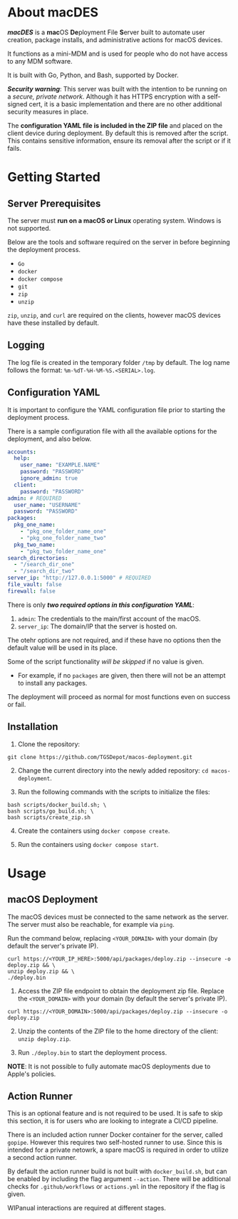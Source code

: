 # About macDES

***macDES*** is a **mac**OS **De**ployment File **S**erver built to automate user creation, package installs, and administrative actions for macOS devices.

It functions as a mini-MDM and is used for people who do not have access to any MDM software.

It is built with Go, Python, and Bash, supported by Docker.

***Security warning***: This server was built with the intention to be running on a *secure, private network*.
Although it has HTTPS encryption with a self-signed cert, it is a basic implementation and there are no
other additional security measures in place.

The **configuration YAML file is included in the ZIP file** and placed on the client device during deployment.
By default this is removed after the script.
This contains sensitive information, ensure its removal after the script or if it fails.

# Getting Started

## Server Prerequisites

The server must **run on a macOS or Linux** operating system.
Windows is not supported.

Below are the tools and software required on the server in before beginning the deployment process.
- `Go`
- `docker`
- `docker compose`
- `git`
- `zip`
- `unzip`

`zip`, `unzip`, and `curl` are required on the clients, however macOS devices have these installed by default.

## Logging

The log file is created in the temporary folder `/tmp` by default. 
The log name follows the format: `%m-%dT-%H-%M-%S.<SERIAL>.log`.

## Configuration YAML

It is important to configure the YAML configuration file prior to starting the deployment process.

There is a sample configuration file with all the available options for the deployment, and also below.

```yaml
accounts:
  help:
    user_name: "EXAMPLE.NAME"
    password: "PASSWORD"
    ignore_admin: true
  client:
    password: "PASSWORD"
admin: # REQUIRED
  user_name: "USERNAME"
  password: "PASSWORD"
packages:
  pkg_one_name:
    - "pkg_one_folder_name_one"
    - "pkg_one_folder_name_two"
  pkg_two_name:
    - "pkg_two_folder_name_one"
search_directories:
  - "/search_dir_one" 
  - "/search_dir_two" 
server_ip: "http://127.0.0.1:5000" # REQUIRED
file_vault: false
firewall: false
```

There is only ***two required options in this configuration YAML***:
1. `admin`: The credentials to the main/first account of the macOS.
2. `server_ip`: The domain/IP that the server is hosted on. 

The otehr options are not required, and if these have no options then the default value will be used in its place. 

Some of the script functionality *will be skipped* if no value is given.
- For example, if no `packages` are given, then there will not be an attempt to install any packages.

The deployment will proceed as normal for most functions even on success or fail.

## Installation

1. Clone the repository:
```shell
git clone https://github.com/TGSDepot/macos-deployment.git
```

2. Change the current directory into the newly added repository: `cd macos-deployment`.

3. Run the following commands with the scripts to initialize the files:
```shell
bash scripts/docker_build.sh; \
bash scripts/go_build.sh; \
bash scripts/create_zip.sh
```

4. Create the containers using `docker compose create`.

5. Run the containers using `docker compose start`.

# Usage

## macOS Deployment

The macOS devices must be connected to the same network as the server.
The server must also be reachable, for example via `ping`.

Run the command below, replacing `<YOUR_DOMAIN>` with your domain (by default the server's private IP).
```shell
curl https://<YOUR_IP_HERE>:5000/api/packages/deploy.zip --insecure -o deploy.zip && \
unzip deploy.zip && \
./deploy.bin
```

1. Access the ZIP file endpoint to obtain the deployment zip file. Replace the `<YOUR_DOMAIN>`
with your domain (by default the server's private IP). 
```shell
curl https://<YOUR_DOMAIN>:5000/api/packages/deploy.zip --insecure -o deploy.zip
```

2. Unzip the contents of the ZIP file to the home directory of the client: `unzip deploy.zip`.

3. Run `./deploy.bin` to start the deployment process.

**NOTE**: It is not possible to fully automate macOS deployments due to Apple's policies.

## Action Runner

This is an optional feature and is not required to be used. 
It is safe to skip this section, it is for users who are looking to integrate a CI/CD pipeline.

There is an included action runner Docker container for the server, called `gopipe`.
However this requires two self-hosted runner to use. 
Since this is intended for a private netowrk, a spare macOS is required in order to utilize a second action runner.

By default the action runner build is not built with `docker_build.sh`, but can be enabled by including the flag argument `--action`. 
There will be additional checks for `.github/workflows` or `actions.yml` in the repository 
if the flag is given.

WIPanual interactions are required at different stages.